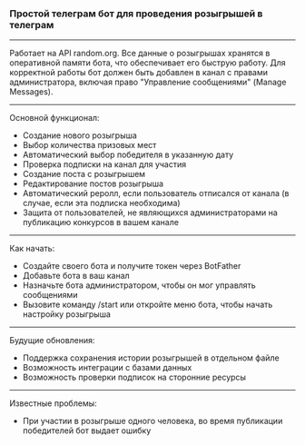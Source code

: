 ### Простой телеграм бот для проведения розыгрышей в телеграм

------------

Работает на API random.org. Все данные о розыгрышах хранятся в оперативной памяти бота, что обеспечивает его быструю работу. Для корректной работы бот должен быть добавлен в канал с правами администратора, включая право "Управление сообщениями" (Manage Messages).

------------

Основной функционал:
- Создание нового розыгрыша
- Выбор количества призовых мест
- Автоматический выбор победителя в указанную дату
- Проверка подписки на канал для участия
- Создание поста с розыгрышем
- Редактирование постов розыгрыша
- Автоматический реролл, если пользователь отписался от канала (в случае, если эта подписка необходима)
- Защита от пользователей, не являющихся администраторами на публикацию конкурсов в вашем канале

------------
Как начать:
- Создайте своего бота и получите токен через BotFather
- Добавьте бота в ваш канал
- Назначьте бота администратором, чтобы он мог управлять сообщениями
- Вызовите команду /start или откройте меню бота, чтобы начать настройку розыгрыша

------------
Будущие обновления:
- Поддержка сохранения истории розыгрышей в отдельном файле
- Возможность интеграции с базами данных
- Возможность проверки подписок на сторонние ресурсы

------------

Известные проблемы:
- При участии в розыгрыше одного человека, во время публикации победителей бот выдает ошибку


